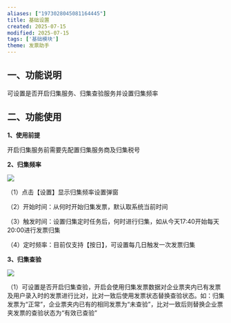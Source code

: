 ```yaml
---
aliases: ["1973028045081164445"]
title: 基础设置
created: 2025-07-15
modified: 2025-07-15
tags: ['基础模块']
theme: 发票助手
---
```


## **一、功能说明**

可设置是否开启归集服务、归集查验服务并设置归集频率

## **二、功能使用**

**1、使用前提**

开启归集服务前需要先配置归集服务商及归集税号

**2、归集频率**

![](https://myhelpdoc.oss-cn-heyuan.aliyuncs.com/mdimages/4f82ad9dcd30c4a27d7bb7f29c9e57c6.jpg)

（1）点击【设置】显示归集频率设置弹窗

（2）开始时间：从何时开始归集发票，默认取系统当前时间

（3）触发时间：设置归集定时任务后，何时进行归集，如从今天17:40开始每天20:00进行发票归集

（4）定时频率：目前仅支持【按日】，可设置每几日触发一次发票归集

**3、归集查验**

![](https://myhelpdoc.oss-cn-heyuan.aliyuncs.com/mdimages/04b49351064454f00dd8756a49eefcfb.jpg)

（1）可设置是否开启归集查验，开启会使用归集发票数据对企业票夹内已有发票及用户录入时的发票进行比对，比对一致后使用发票状态替换查验状态。如：归集发票为“正常”，企业票夹内已有的相同发票为“未查验”，比对一致后则替换企业票夹发票的查验状态为“有效已查验”

